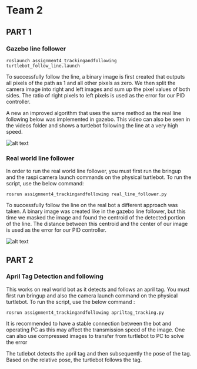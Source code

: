 # Team 2

## PART 1

### Gazebo line follower

`roslaunch assignment4_trackingandfollowing turtlebot_follow_line.launch`

To successfully follow the line, a binary image is first created that outputs all
pixels of the path as 1 and all other pixels as zero. We then split the camera image
into right and left images and sum up the pixel values of both sides. The ratio of 
right pixels to left pixels is used as the error for our PID controller.

A new an improved algorithm that uses the same method as the real line following below was implemented in gazebo. This video can also be seen in the videos folder and shows a turtlebot following the line at a very high speed.

![alt text](https://github.com/gbbyrd/Aue823_Spring22_Team1/blob/master/catkin_ws/src/assignment4_trackingandfollowing/line_follower_gazebo.png?raw=true)

### Real world line follower

In order to run the real world line follower, you must first run the bringup and
the raspi camera launch commands on the physical turtlebot. To run the script, use
the below command:

`rosrun assignment4_trackingandfollowing real_line_follower.py`

To successfully follow the line on the real bot a different approach was taken. A
binary image was created like in the gazebo line follower, but this time we masked
the image and found the centroid of the detected portion of the line. The distance
between this centroid and the center of our image is used as the error for our
PID controller.

![alt text](https://github.com/gbbyrd/Aue823_Spring22_Team1/blob/master/catkin_ws/src/assignment4_trackingandfollowing/line_follower_real.png?raw=true)

## PART 2

### April Tag Detection and following

This works on real world bot as it detects and follows an april tag. You must first 
run bringup and also the camera launch command on the physical turtlebot. To run the script,
use the below command :

`rosrun assignment4_trackingandfollowing apriltag_tracking.py`

It is recommended to have a stable connection between the bot and operating PC as 
this may affect the transmission speed of the image. One can also use compressed images
to transfer from turtlebot to PC to solve the error

The tutlebot detects the april tag and then subsequently the pose of the tag. Based on the
relative pose, the turtlebot follows the tag.


